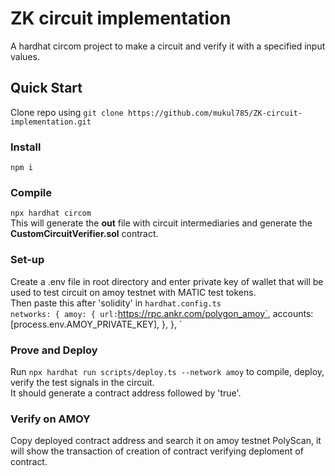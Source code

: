 # ZK circuit implementation
A hardhat circom project to make a circuit and verify it with a specified input values.

## Quick Start
Clone repo using `git clone https://github.com/mukul785/ZK-circuit-implementation.git`

### Install
`npm i`

### Compile
`npx hardhat circom` <br>
This will generate the **out** file with circuit intermediaries and generate the **CustomCircuitVerifier.sol** contract.

### Set-up
Create a .env file in root directory and enter private key of wallet that will be used to test circuit on amoy testnet with MATIC test tokens.<br>
Then paste this after 'solidity' in `hardhat.config.ts` <br>
`
networks: {
    amoy: {
      url: `https://rpc.ankr.com/polygon_amoy`,
      accounts: [process.env.AMOY_PRIVATE_KEY],
    },
  },
`
<br>
### Prove and Deploy
Run `npx hardhat run scripts/deploy.ts --network amoy` to compile, deploy, verify the test signals in the circuit.<br>
It should generate a contract address followed by 'true'.

### Verify on AMOY
Copy deployed contract address and search it on amoy testnet PolyScan, it will show the transaction of creation of contract verifying deploment of contract.
